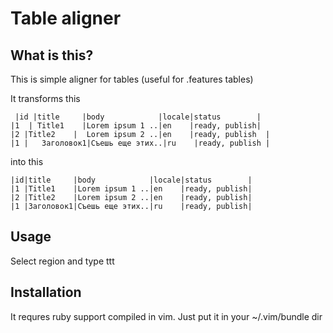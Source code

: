 # Table aligner

What is this?
------------
This is simple aligner for tables (useful for .features tables)

It transforms this

	 |id |title     |body            |locale|status        |
	|1  | Title1    |Lorem ipsum 1 ..|en    |ready, publish|
	|2 |Title2    |  Lorem ipsum 2 ..|en    |ready, publish  |
	|1 |   Заголовок1|Съешь еще этих..|ru    |ready, publish |

into this

	|id|title     |body            |locale|status        |
	|1 |Title1    |Lorem ipsum 1 ..|en    |ready, publish|
	|2 |Title2    |Lorem ipsum 2 ..|en    |ready, publish|
	|1 |Заголовок1|Съешь еще этих..|ru    |ready, publish|


Usage
-----------
Select region and type ttt

Installation
--------------
It requres ruby support compiled in vim. Just put it in your ~/.vim/bundle dir

